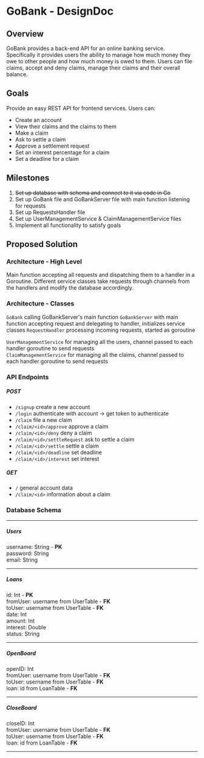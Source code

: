 # GoBank - DesignDoc

## Overview
GoBank provides a back-end API for an online banking service.  
Specifically it provides users the ability to manage how much money they owe to other people and how much money is owed to them.
Users can file claims, accept and deny claims, manage their claims and their overall balance.

## Goals
Provide an easy REST API for frontend services.
Users can:  
- Create an account
- View their claims and the claims to them
- Make a claim
- Ask to settle a claim
- Approve a settlement request
- Set an interest percentage for a claim
- Set a deadline for a claim

## Milestones
1. ~~Set up database with schema and connect to it via code in Go~~
2. Set up GoBank file and GoBankServer file with main function listening for requests
3. Set up RequestsHandler file
4. Set up UserManagementService & ClaimManagementService files
5. Implement all functionality to satisfy goals

## Proposed Solution

### Architecture - High Level
Main function accepting all requests and dispatching them to a handler in a Goroutine.
Different service classes take requests through channels from the handlers and modify the database accordingly.


### Architecture - Classes
`GoBank` calling GoBankServer's main function 
`GoBankServer` with main function accepting request and delegating to handler, initializes service classes
`RequestHandler` processing incoming requests, started as goroutine  

`UserManagementService` for managing all the users, channel passed to each handler goroutine to send requests  
`ClaimManagementService` for managing all the claims, channel passed to each handler goroutine to send requests


### API Endpoints

##### POST
- `/signup` create a new account
- `/login` authenticate with account -> get token to authenticate
- `/claim` file a new claim
- `/claim/<id>/approve` approve a claim
- `/claim/<id>/deny` deny a claim
- `/claim/<id>/settleRequest` ask to settle a claim
- `/claim/<id>/settle` settle a claim
- `/claim/<id>/deadline` set deadline
- `/claim/<id>/interest` set interest

##### GET
- `/` general account data
- `/claim/<id>` information about a claim


### Database Schema

---

##### Users
username: String - **PK**  
password: String  
email: String  

---

##### Loans  
id: Int - **PK**  
fromUser: username from UserTable - **FK**    
toUser: username from UserTable - **FK**    
date: Int    
amount: Int  
interest: Double  
status: String  

---

##### OpenBoard
openID: Int  
fromUser:  username from UserTable - **FK**  
toUser:  username from UserTable - **FK**  
loan:  id from LoanTable - **FK**  

---

##### CloseBoard
closeID: Int  
fromUser:  username from UserTable - **FK**  
toUser:  username from UserTable - **FK**  
loan:  id from LoanTable - **FK**

---


